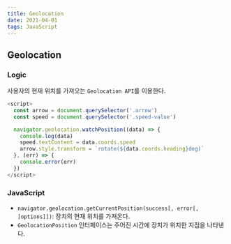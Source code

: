 ```yaml
---
title: Geolocation
date: 2021-04-01
tags: JavaScript
---
```


## Geolocation

### Logic

사용자의 현재 위치를 가져오는 `Geolocation API`를 이용한다.

```javascript
<script>
  const arrow = document.querySelector('.arrow')
  const speed = document.querySelector('.speed-value')

  navigator.geolocation.watchPosition((data) => {
    console.log(data)
    speed.textContent = data.coords.speed
    arrow.style.transform = `rotate(${data.coords.heading}deg)`
  }, (err) => {
    console.error(err)
  })
</script>
```

### JavaScript

- `navigator.geolocation.getCurrentPosition(success[, error[, [options]])`: 장치의 현재 위치를 가져온다.
- `GeolocationPosition` 인터페이스는 주어진 시간에 장치가 위치한 지점을 나타낸다.
